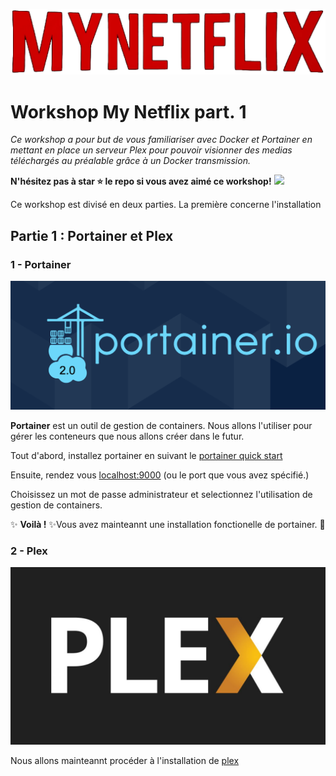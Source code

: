 ![](assets/mynetflix.png)

# Workshop My Netflix part. 1

*Ce workshop a pour but de vous familiariser avec Docker et Portainer en mettant en place un serveur Plex pour pouvoir visionner des medias téléchargés au préalable grâce à un Docker transmission.*

**N'hésitez pas à star ⭐ le repo si vous avez aimé ce workshop!** ![](https://img.shields.io/github/stars/ajnart/mynetflix-part1?label=%E2%AD%90&style=for-the-badge?branch=master&kill_cache=1")

Ce workshop est divisé en deux parties. La première concerne l'installation 

## Partie 1 : Portainer et Plex
### 1 - Portainer
![](assets/portainerlogo.png)

**Portainer** est un outil de gestion de containers. Nous allons l'utiliser pour gérer les conteneurs que nous allons créer dans le futur.

Tout d'abord, installez portainer en suivant le [portainer quick start](https://documentation.portainer.io/v2.0/deploy/ceinstalldocker/)

Ensuite, rendez vous [localhost:9000](localhost:9000) (ou le port que vous avez spécifié.)

Choisissez un mot de passe administrateur et selectionnez l'utilisation de gestion de containers.

✨ **Voilà !** ✨Vous avez mainteannt une installation fonctionelle de portainer. 🐋

### 2 - Plex
![](assets/plexlogo.jpg)

Nous allons mainteannt procéder à l'installation de [plex](https://www.plex.tv/)